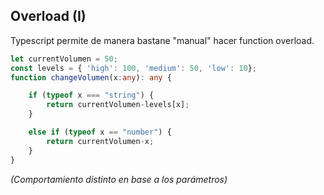 ## Overload (I)

Typescript permite de manera bastane "manual" hacer function overload.



```ts
let currentVolumen = 50;
const levels = { 'high': 100, 'medium': 50, 'low': 10};
function changeVolumen(x:any): any {

    if (typeof x === "string") {
        return currentVolumen-levels[x];
    }

    else if (typeof x == "number") {
        return currentVolumen-x;
    }
}
```

_(Comportamiento distinto en base a los parámetros)_